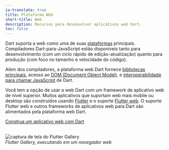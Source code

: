 ```yaml
---
ia-translate: true
title: Plataforma Web
short-title: Web
description: Recursos para desenvolver aplicativos web Dart.
toc: false
---
```


Dart suporta a web como uma de suas [plataformas](/overview#platform) principais.
Compiladores Dart-para-JavaScript estão disponíveis tanto para desenvolvimento
(com um ciclo rápido de edição-atualização)
quanto para produção
(com foco no tamanho e velocidade do código).

Além dos compiladores,
a plataforma web Dart fornece [bibliotecas principais][core libraries],
acesso ao [DOM (Document Object Model)][DOM],
e [interoperabilidade para chamar JavaScript][interop] de Dart.

Você tem a opção de usar a web Dart com um framework de aplicativo web de nível superior.
Muitos aplicativos que suportam web mais mobile ou desktop são construídos
usando [Flutter][Flutter] e o suporte [Flutter web][Flutter web].
O suporte Flutter web
e outros frameworks de aplicativos web para Dart são alimentados pela plataforma web Dart.

<p class="text-center">
  <a href="/web/get-started" class="btn btn-primary btn-lg">Construa um aplicativo web com Dart</a>
</p>

<p class="text-center">
  <br>
  <img
    src="/assets/img/flutter-gallery.jpg"
    alt="captura de tela do Flutter Gallery">
  <br>
  <em>Flutter Gallery, executando em um navegador web</em>
</p>

[core libraries]: /libraries#web-platform-libraries
[DOM]: /web/get-started
[Flutter]: {{site.flutter}}
[Flutter web]: {{site.flutter}}/web
[interop]: /interop/js-interop